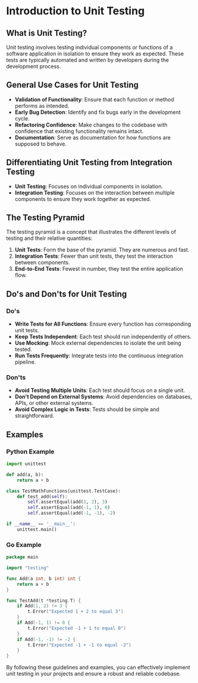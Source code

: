 # Introduction to Unit Testing

## What is Unit Testing?

Unit testing involves testing individual components or functions of a software application in isolation to ensure they work as expected. These tests are typically automated and written by developers during the development process.

## General Use Cases for Unit Testing

- **Validation of Functionality**: Ensure that each function or method performs as intended.
- **Early Bug Detection**: Identify and fix bugs early in the development cycle.
- **Refactoring Confidence**: Make changes to the codebase with confidence that existing functionality remains intact.
- **Documentation**: Serve as documentation for how functions are supposed to behave.

## Differentiating Unit Testing from Integration Testing

- **Unit Testing**: Focuses on individual components in isolation.
- **Integration Testing**: Focuses on the interaction between multiple components to ensure they work together as expected.

## The Testing Pyramid

The testing pyramid is a concept that illustrates the different levels of testing and their relative quantities:

1. **Unit Tests**: Form the base of the pyramid. They are numerous and fast.
2. **Integration Tests**: Fewer than unit tests, they test the interaction between components.
3. **End-to-End Tests**: Fewest in number, they test the entire application flow.

## Do's and Don'ts for Unit Testing

### Do's
- **Write Tests for All Functions**: Ensure every function has corresponding unit tests.
- **Keep Tests Independent**: Each test should run independently of others.
- **Use Mocking**: Mock external dependencies to isolate the unit being tested.
- **Run Tests Frequently**: Integrate tests into the continuous integration pipeline.

### Don'ts
- **Avoid Testing Multiple Units**: Each test should focus on a single unit.
- **Don't Depend on External Systems**: Avoid dependencies on databases, APIs, or other external systems.
- **Avoid Complex Logic in Tests**: Tests should be simple and straightforward.

## Examples

### Python Example

```python
import unittest

def add(a, b):
    return a + b

class TestMathFunctions(unittest.TestCase):
    def test_add(self):
        self.assertEqual(add(1, 2), 3)
        self.assertEqual(add(-1, 1), 0)
        self.assertEqual(add(-1, -1), -2)

if __name__ == '__main__':
    unittest.main()
```

### Go Example

```go
package main

import "testing"

func Add(a int, b int) int {
    return a + b
}

func TestAdd(t *testing.T) {
    if Add(1, 2) != 3 {
        t.Error("Expected 1 + 2 to equal 3")
    }
    if Add(-1, 1) != 0 {
        t.Error("Expected -1 + 1 to equal 0")
    }
    if Add(-1, -1) != -2 {
        t.Error("Expected -1 + -1 to equal -2")
    }
}
```

By following these guidelines and examples, you can effectively implement unit testing in your projects and ensure a robust and reliable codebase.